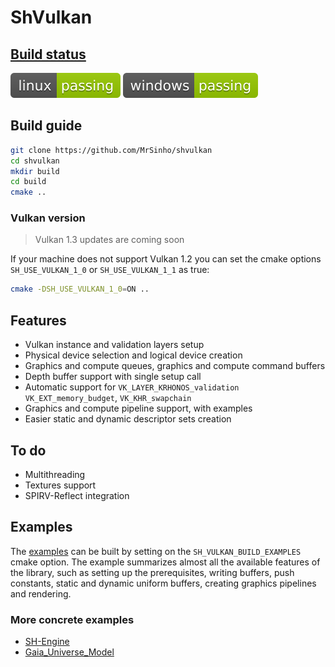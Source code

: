 
# ShVulkan

## [Build status](https://github.com/MrSinho/ShVulkan/tree/main/.ShCI)

[![linux_badge](.ShCI/linux-status.svg)](https://github.com/MrSinho/ShVulkan/tree/main/.ShCI/linux-log.md)
[![windows_badge](.ShCI/windows-status.svg)](https://github.com/MrSinho/ShVulkan/tree/main/.ShCI/windows-log.md)

## Build guide

```bash
git clone https://github.com/MrSinho/shvulkan
cd shvulkan
mkdir build 
cd build
cmake ..
```

### Vulkan version
> Vulkan 1.3 updates are coming soon

If your machine does not support Vulkan 1.2 you can set the cmake options `SH_USE_VULKAN_1_0` or `SH_USE_VULKAN_1_1` as true:
```bash
cmake -DSH_USE_VULKAN_1_0=ON ..
```

## Features
* Vulkan instance and validation layers setup
* Physical device selection and logical device creation
* Graphics and compute queues, graphics and compute command buffers
* Depth buffer support with single setup call
* Automatic support for `VK_LAYER_KRHONOS_validation` `VK_EXT_memory_budget`, `VK_KHR_swapchain`
* Graphics and compute pipeline support, with examples
* Easier static and dynamic descriptor sets creation

## To do
* Multithreading
* Textures support
* SPIRV-Reflect integration

## Examples

The [examples](https://github.com/MrSinho/ShVulkan/blob/main/examples/src) can be built by setting on the `SH_VULKAN_BUILD_EXAMPLES` cmake option. The example summarizes almost all the available features of the library, such as setting up the prerequisites, writing buffers, push constants, static and dynamic uniform buffers, creating graphics pipelines and rendering.

### More concrete examples
* [SH-Engine](https://github.com/MrSinho/SH-Engine)
* [Gaia_Universe_Model](https://github.com/MrSinho/Gaia_Universe_Model)